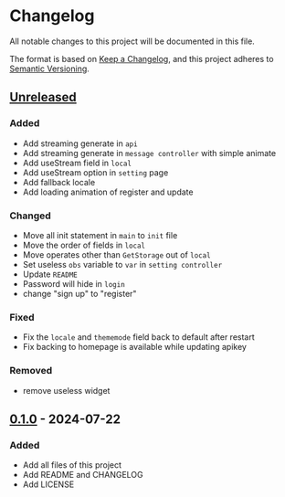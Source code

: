 # Changelog

All notable changes to this project will be documented in this file.

The format is based on [Keep a Changelog](https://keepachangelog.com/en/1.1.0/),
and this project adheres to [Semantic Versioning](https://semver.org/spec/v2.0.0.html).

## [Unreleased]

### Added

- Add streaming generate in `api` 
- Add streaming generate in `message controller` with simple animate
- Add useStream field in `local`
- Add useStream option in `setting` page
- Add fallback locale
- Add loading animation of register and update

### Changed 

- Move all init statement in `main` to `init` file
- Move the order of fields in `local`
- Move operates other than `GetStorage` out of `local`
- Set useless `obs` variable to `var` in `setting controller`
- Update `README`
- Password will hide in `login`
- change "sign up" to "register"

### Fixed 

- Fix the `locale` and `thememode` field back to default after restart
- Fix backing to homepage is available while updating apikey

### Removed

- remove useless widget

## [0.1.0] - 2024-07-22

### Added

- Add all files of this project
- Add README and CHANGELOG
- Add LICENSE

[unreleased]: https://github.com/XingYuSSS/1sLLM-frontend/compare/v0.1.0...HEAD
[0.1.0]: https://github.com/XingYuSSS/1sLLM-frontend/tree/v0.1.0
